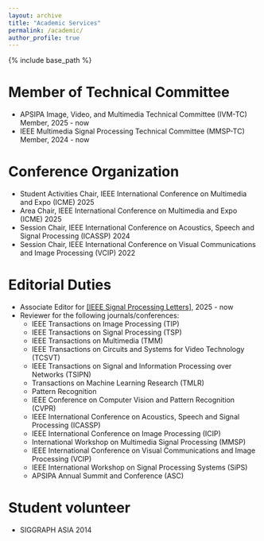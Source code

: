 ```yaml
---
layout: archive
title: "Academic Services"
permalink: /academic/
author_profile: true
---
```


{% include base_path %}

<!-- {% for post in site.teaching reversed %}
  {% include archive-single.html %}
{% endfor %} -->

Member of Technical Committee
======
* APSIPA Image, Video, and Multimedia Technical Committee (IVM-TC) Member, 2025 - now
* IEEE Multimedia Signal Processing Technical Committee (MMSP-TC) Member, 2024 - now

Conference Organization
======
* Student Activities Chair, IEEE International Conference on Multimedia and Expo (ICME) 2025
* Area Chair, IEEE International Conference on Multimedia and Expo (ICME) 2025
* Session Chair, IEEE International Conference on Acoustics, Speech and Signal Processing (ICASSP) 2024
* Session Chair, IEEE International Conference on Visual Communications and Image Processing (VCIP) 2022

Editorial Duties
======
+ Associate Editor for [[IEEE Signal Processing Letters]](https://signalprocessingsociety.org/publications-resources/ieee-signal-processing-letters), 2025 - now
+ Reviewer for the following journals/conferences:
  - IEEE Transactions on Image Processing (TIP)
  - IEEE Transactions on Signal Processing (TSP)
  - IEEE Transactions on Multimedia (TMM)
  - IEEE Transactions on Circuits and Systems for Video Technology (TCSVT)
  - IEEE Transactions on Signal and Information Processing over Networks (TSIPN)
  - Transactions on Machine Learning Research (TMLR)
  - Pattern Recognition
  - IEEE Conference on Computer Vision and Pattern Recognition (CVPR)
  - IEEE International Conference on Acoustics, Speech and Signal Processing (ICASSP)
  - IEEE International Conference on Image Processing (ICIP)
  - International Workshop on Multimedia Signal Processing (MMSP)
  - IEEE International Conference on Visual Communications and Image Processing (VCIP)
  - IEEE International Workshop on Signal Processing Systems (SiPS)
  - APSIPA Annual Summit and Conference (ASC)

Student volunteer
======
* SIGGRAPH ASIA 2014